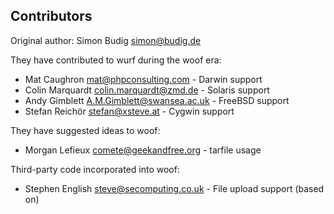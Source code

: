 ## Contributors

Original author: Simon Budig <simon@budig.de>

They have contributed to wurf during the woof era:

  - Mat Caughron <mat@phpconsulting.com> - Darwin support
  - Colin Marquardt <colin.marquardt@zmd.de> - Solaris support
  - Andy Gimblett <A.M.Gimblett@swansea.ac.uk> - FreeBSD support
  - Stefan Reichör <stefan@xsteve.at> - Cygwin support

They have suggested ideas to woof:

  - Morgan Lefieux <comete@geekandfree.org> - tarfile usage

Third-party code incorporated into woof:

  - Stephen English <steve@secomputing.co.uk> - File upload support (based on)
